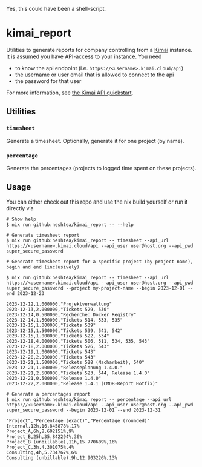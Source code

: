 Yes, this could have been a shell-script.

# kimai_report

Utilities to generate reports for company controlling from a
[Kimai](https://www.kimai.cloud/) instance.  It is assumed you have API-access
to your instance.  You need

- to know the api endpoint (i.e. `https://<username>.kimai.cloud/api`)
- the username or user email that is allowed to connect to the api
- the password for that user

For more information, see [the Kimai API
quickstart](https://www.kimai.org/documentation/rest-api.html).

## Utilities

### `timesheet`

Generate a timesheet.  Optionally, generate it for one project (by name).

### `percentage`

Generate the percentages (projects to logged time spent on these projects).

## Usage

You can either check out this repo and use the nix build yourself or run it
directly via

```shell
# Show help
$ nix run github:neshtea/kimai_report -- --help

# Generate timesheet report
$ nix run github:neshtea/kimai_report -- timesheet --api_url https://<username>.kimai.cloud/api --api_user user@host.org --api_pwd super_secure_password

# Generate timesheet report for a specific project (by project name), begin and end (inclusively)

$ nix run github:neshtea/kimai_report -- timesheet --api_url https://<username>.kimai.cloud/api --api_user user@host.org --api_pwd super_secure_password --project my-project-name --begin 2023-12-01 --end 2023-12-23

2023-12-12,1.000000,"Projektverwaltung"
2023-12-13,2.000000,"Tickets 529, 530"
2023-12-14,0.500000,"Recherche: Docker Registry"
2023-12-14,1.500000,"Tickets 514, 533, 535"
2023-12-15,1.000000,"Tickets 539"
2023-12-15,1.500000,"Tickets 539, 541, 542"
2023-12-15,1.000000,"Tickets 522, 534"
2023-12-18,4.000000,"Tickets 506, 511, 534, 535, 543"
2023-12-18,2.000000,"Tickets 526, 543"
2023-12-19,1.000000,"Tickets 543"
2023-12-20,2.000000,"Tickets 543"
2023-12-21,1.500000,"Tickets 528 (Nacharbeit), 540"
2023-12-21,1.000000,"Releaseplanung 1.4.0."
2023-12-21,2.500000,"Tickets 523, 544, Release 1.4.0"
2023-12-21,0.500000,"Release 1.4.0"
2023-12-22,2.000000,"Release 1.4.1 (CMDB-Report Hotfix)"

# Generate a percentages report
$ nix run github:neshtea/kimai_report -- percentage --api_url https://<username>.kimai.cloud/api --api_user user@host.org --api_pwd super_secure_password --begin 2023-12-01 --end 2023-12-31

"Project","Percentage (exact)","Percentage (rounded)"
Internal,12h,16.845878%,17%
Project_A,6h,8.602151%,9%
Project_B,25h,35.842294%,36%
Project_B (unbillable),11h,15.770609%,16%
Project_C,3h,4.301075%,4%
Consulting,4h,5.734767%,6%
Consulting (unbillable),9h,12.903226%,13%
```
